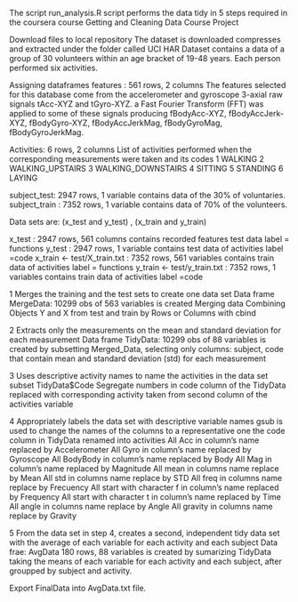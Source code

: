 ﻿	


The script  run_analysis.R script performs the data tidy in 5 steps required in the coursera course Getting and Cleaning Data Course Project

Download files to local repository
The dataset is  downloaded compresses and extracted under the folder called UCI HAR Dataset
contains a data of a group of 30 volunteers within an age bracket of 19-48 years. Each person performed six activities.

Assigning dataframes
features : 561 rows, 2 columns 
The features selected for this database come from the accelerometer and gyroscope 3-axial raw signals tAcc-XYZ and tGyro-XYZ.
a Fast Fourier Transform (FFT) was applied to some of these signals producing fBodyAcc-XYZ, fBodyAccJerk-XYZ, fBodyGyro-XYZ, fBodyAccJerkMag, fBodyGyroMag, fBodyGyroJerkMag.

Activities: 6 rows, 2 columns 
List of activities performed when the corresponding measurements were taken and its codes 
1 WALKING
2 WALKING_UPSTAIRS
3 WALKING_DOWNSTAIRS
4 SITTING
5 STANDING
6 LAYING

subject_test: 2947 rows, 1 variable contains data of  the 30% of voluntaries. 
subject_train : 7352 rows, 1 variable contains  data of  70% of the volunteers.

Data sets  are:  (x_test and  y_test) , (x_train and y_train)

x_test : 2947 rows, 561 columns  contains recorded features test data label = functions
y_test : 2947 rows, 1 variable  contains test data of activities label =code
x_train <- test/X_train.txt : 7352 rows, 561 variables contains  train data of activities label = functions
y_train <- test/y_train.txt : 7352 rows, 1 variables contains train data of activities label =code

1 Merges the training and the test sets to create one data set
Data frame MergeData: 10299 obs  of 563 variables is created Merging data Combining Objects Y and X  from test and train by Rows or Columns with cbind 

2 Extracts only the measurements on the mean and standard deviation for each measurement
Data frame TidyData: 10299 obs  of 88 variables  is created by subsetting Merged_Data, selecting only columns: subject, code that contain mean and standard deviation (std) for each measurement

3 Uses descriptive activity names to name the activities in the data set
subset TidyData$Code Segregate  numbers in code column of the TidyData replaced with corresponding activity taken from second column of the activities variable

4 Appropriately labels the data set with descriptive variable names
 gsub is used to change the names of the columns to a representative one
the code column in TidyData renamed into activities
All Acc in column’s name replaced by Accelerometer
All Gyro in column’s name replaced by Gyroscope
All BodyBody in column’s name replaced by Body
All Mag in column’s name replaced by Magnitude
All mean in columns name replace by Mean
All std in columns name replace by STD
All freq in columns name replace by Frecuency
All start with character f in column’s name replaced by Frequency
All start with character t in column’s name replaced by Time
All angle in columns name replace by Angle
All gravity in columns name replace by Gravity


5 From the data set in step 4, creates a second, independent tidy data set with the average of each variable for each activity and each subject
Data frae: AvgData  180 rows, 88 variables  is created by sumarizing TidyData taking the means of each variable for each activity and each subject, after groupped by subject and activity.

Export FinalData into AvgData.txt file.


